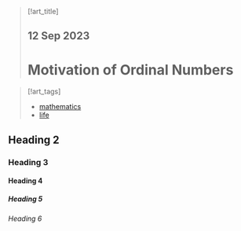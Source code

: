 > [!art_title]
> 
> ## 12 Sep 2023
>
> # Motivation of Ordinal Numbers

> [!art_tags]
> - [mathematics](tags/mathematics.md)
> - [life]()


## Heading 2

### Heading 3

#### Heading 4

##### Heading 5

###### Heading 6

